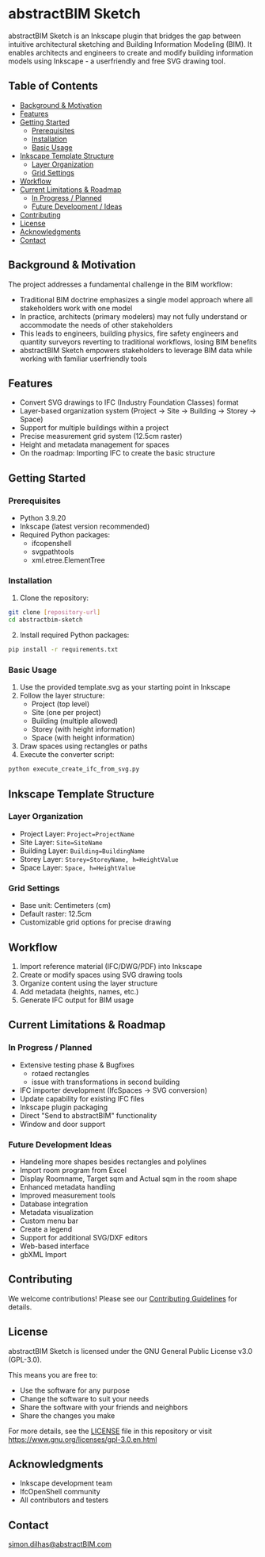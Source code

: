 # abstractBIM Sketch

abstractBIM Sketch is an Inkscape plugin that bridges the gap between intuitive architectural sketching and Building Information Modeling (BIM). It enables architects and engineers to create and modify building information models using Inkscape - a userfriendly and free SVG drawing tool.

## Table of Contents

- [Background & Motivation](#background--motivation)
- [Features](#features)
- [Getting Started](#getting-started)
  - [Prerequisites](#prerequisites)
  - [Installation](#installation)
  - [Basic Usage](#basic-usage)
- [Inkscape Template Structure](#inkscape-template-structure)
  - [Layer Organization](#layer-organization)
  - [Grid Settings](#grid-settings)
- [Workflow](#workflow)
- [Current Limitations & Roadmap](#current-limitations--roadmap)
  - [In Progress / Planned](#in-progress)
  - [Future Development / Ideas](#future-development)
- [Contributing](#contributing)
- [License](#license)
- [Acknowledgments](#acknowledgments)
- [Contact](#contact)



## Background & Motivation

The project addresses a fundamental challenge in the BIM workflow:

- Traditional BIM doctrine emphasizes a single model approach where all stakeholders work with one model
- In practice, architects (primary modelers) may not fully understand or accommodate the needs of other stakeholders
- This leads to engineers, building physics, fire safety engineers and quantity surveyors reverting to traditional workflows, losing BIM benefits
- abstractBIM Sketch empowers stakeholders to leverage BIM data while working with familiar  userfriendly tools

## Features

- Convert SVG drawings to IFC (Industry Foundation Classes) format
- Layer-based organization system (Project → Site → Building → Storey → Space)
- Support for multiple buildings within a project
- Precise measurement grid system (12.5cm raster)
- Height and metadata management for spaces
- On the roadmap: Importing IFC to create the basic structure

## Getting Started

### Prerequisites

- Python 3.9.20
- Inkscape (latest version recommended)
- Required Python packages:
  - ifcopenshell
  - svgpathtools
  - xml.etree.ElementTree

### Installation

1. Clone the repository:
```bash
git clone [repository-url]
cd abstractbim-sketch
```

2. Install required Python packages:
```bash
pip install -r requirements.txt
```

### Basic Usage

1. Use the provided template.svg as your starting point in Inkscape
2. Follow the layer structure:
   - Project (top level)
   - Site (one per project)
   - Building (multiple allowed)
   - Storey (with height information)
   - Space (with height information)
3. Draw spaces using rectangles or paths
4. Execute the converter script:
```bash
python execute_create_ifc_from_svg.py
```

## Inkscape Template Structure

### Layer Organization
- Project Layer: `Project=ProjectName`
- Site Layer: `Site=SiteName`
- Building Layer: `Building=BuildingName`
- Storey Layer: `Storey=StoreyName, h=HeightValue`
- Space Layer: `Space, h=HeightValue`

### Grid Settings
- Base unit: Centimeters (cm)
- Default raster: 12.5cm
- Customizable grid options for precise drawing

## Workflow

1. Import reference material (IFC/DWG/PDF) into Inkscape
2. Create or modify spaces using SVG drawing tools
3. Organize content using the layer structure
4. Add metadata (heights, names, etc.)
5. Generate IFC output for BIM usage

## Current Limitations & Roadmap

### In Progress / Planned
- Extensive testing phase & Bugfixes
    - rotaed rectangles
    - issue with transformations in second building
- IFC importer development (IfcSpaces → SVG conversion)
- Update capability for existing IFC files
- Inkscape plugin packaging
- Direct "Send to abstractBIM" functionality
- Window and door support

### Future Development Ideas
- Handeling more shapes besides rectangles and polylines
- Import room program from Excel
- Display Roomname, Target sqm and Actual sqm in the room shape
- Enhanced metadata handling
- Improved measurement tools
- Database integration
- Metadata visualization
- Custom menu bar
- Create a legend
- Support for additional SVG/DXF editors
- Web-based interface
- gbXML Import

## Contributing

We welcome contributions! Please see our [Contributing Guidelines](CONTRIBUTING.md) for details.

## License

abstractBIM Sketch is licensed under the GNU General Public License v3.0 (GPL-3.0).

This means you are free to:
- Use the software for any purpose
- Change the software to suit your needs
- Share the software with your friends and neighbors
- Share the changes you make

For more details, see the [LICENSE](LICENSE) file in this repository or visit https://www.gnu.org/licenses/gpl-3.0.en.html

## Acknowledgments

- Inkscape development team
- IfcOpenShell community
- All contributors and testers

## Contact

simon.dilhas@abstractBIM.com